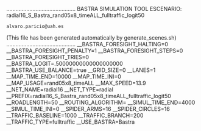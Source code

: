 .............................................
    BASTRA SIMULATION TOOL
    ESCENARIO: radial16_S_Bastra_rand05x8_timeALL_fulltraffic_logit50

    alvaro.paricio@uah.es
(This file has been generated automatically by generate_scenes.sh)
.............................................
__BASTRA_FORESIGHT_HALTING=0
__BASTRA_FORESIGHT_PENALTY=1
__BASTRA_FORESIGHT_STEPS=0
__BASTRA_FORESIGHT_TRIES=0
__BASTRA_LOGIT=.50000000000000000000
__BASTRA_USE_BALANCE=true
__GRID_SIZE=0
__LANES=1
__MAP_TIME_END=10000
__MAP_TIME_INI=0
__MAP_USAGE=rand05x8_timeALL
__MAX_SPEED=13.9
__NET_NAME=radial16
__NET_TYPE=radial
__PREFIX=radial16_S_Bastra_rand05x8_timeALL_fulltraffic_logit50
__ROADLENGTH=50
__ROUTING_ALGORITHM=
__SIMUL_TIME_END=4000
__SIMUL_TIME_INI=0
__SPIDER_ARMS=16
__SPIDER_CIRCLES=16
__TRAFFIC_BASELINE=1000
__TRAFFIC_BRANCH=200
__TRAFFIC_TYPE=fulltraffic
__USE_BASTRA=Bastra
